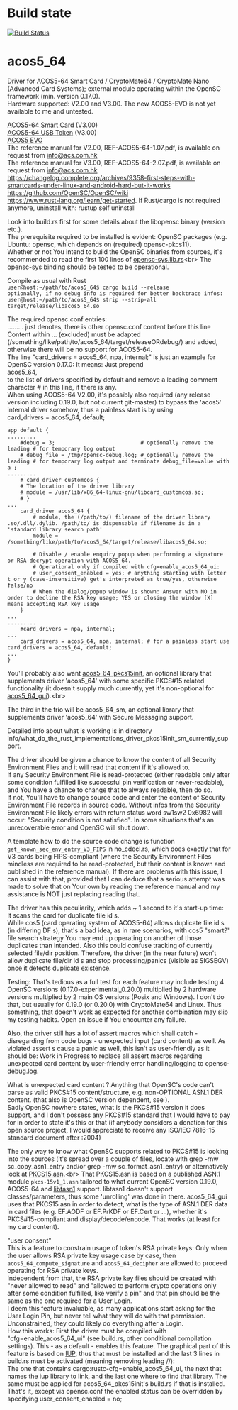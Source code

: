 # Build state

[![Build Status](https://travis-ci.org/carblue/acos5_64.svg?branch=master)](https://travis-ci.org/carblue/acos5_64)

# acos5_64

Driver for ACOS5-64 Smart Card / CryptoMate64 / CryptoMate Nano (Advanced Card Systems); external module operating within the OpenSC framework (min. version 0.17.0).<br>
Hardware supported: V2.00 and V3.00. The new ACOS5-EVO is not yet available to me and untested.

[ACOS5-64 Smart Card](https://www.acs.com.hk/en/products/308/acos5-64-v3.00-cryptographic-card-contact "ACOS5-64 Cryptographic Card (Contact) - Advanced Card Systems Ltd.") (V3.00)<br>
[ACOS5-64 USB Token](https://www.acs.com.hk/en/products/414/cryptomate-nano-cryptographic-usb-tokens "ACOS5-64 CryptoMate Nano Cryptographic USB Token - Advanced Card Systems Ltd.") (V3.00)<br>
[ACOS5 EVO](https://www.acs.com.hk/en/press-release/2579/acs-launches-acos5-evo-cryptographic-smart-card)<br>
The reference manual for V2.00, REF-ACOS5-64-1.07.pdf, is available on request from  info@acs.com.hk<br>
The reference manual for V3.00, REF-ACOS5-64-2.07.pdf, is available on request from  info@acs.com.hk<br>
https://changelog.complete.org/archives/9358-first-steps-with-smartcards-under-linux-and-android-hard-but-it-works<br>
https://github.com/OpenSC/OpenSC/wiki<br>
https://www.rust-lang.org/learn/get-started. If Rust/cargo is not required anymore, uninstall with: rustup self uninstall

Look into build.rs first for some details about the libopensc binary (version etc.).<br>
The prerequisite required to be installed is evident: OpenSC packages (e.g. Ubuntu: opensc, which depends on (required) opensc-pkcs11).<br>
Whether or not You intend to build the OpenSC binaries from sources, it's recommended to read the first 100 lines of [opensc-sys.lib.rs](https://github.com/carblue/opensc-sys/blob/master/src/lib.rs "https://github.com/carblue/opensc-sys/blob/master/src/lib.rs")<br>
The opensc-sys binding should be tested to be operational.

Compile as usual with Rust<br>
`user@host:~/path/to/acos5_64$ cargo build --release`<br>
`optionally, if no debug info is required for better backtrace infos: user@host:~/path/to/acos5_64$ strip --strip-all target/release/libacos5_64.so`

The required opensc.conf entries:<br>
......... just denotes, there is other opensc.conf content before this line<br>
Content within ... (excluded) must be adapted (/something/like/path/to/acos5_64/target/releaseORdebug/) and added, otherwise there will be no support for ACOS5-64.<br>
The line "card_drivers = acos5_64, npa, internal;" is just an example for OpenSC version 0.17.0: It means: Just prepend<br>
acos5_64,<br>
to the list of drivers specified by default and remove a leading comment character # in this line, if there is any.<br>
When using ACOS5-64 V2.00, it's possibly also required (any release version including 0.19.0, but not current git-master) to bypass the 'acos5' internal driver somehow, thus a painless start is by using<br>
    card_drivers = acos5_64, default;

```
app default {
.........
    #debug = 3;                           # optionally remove the leading # for temporary log output
    # debug_file = /tmp/opensc-debug.log; # optionally remove the leading # for temporary log output and terminate debug_file=value with a ;
.........
    # card_driver customcos {
    # The location of the driver library
    # module = /usr/lib/x86_64-linux-gnu/libcard_customcos.so;
    # }
...
    card_driver acos5_64 {
        # module, the (/path/to/) filename of the driver library .so/.dll/.dylib. /path/to/ is dispensable if filename is in a 'standard library search path'
        module = /something/like/path/to/acos5_64/target/release/libacos5_64.so;

        # Disable / enable enquiry popup when performing a signature or RSA decrypt operation with ACOS5-64.
        # Operational only if compiled with cfg=enable_acos5_64_ui:
        # user_consent_enabled = yes; # anything starting with letter t or y (case-insensitive) get's interpreted as true/yes, otherwise false/no
        # When the dialog/popup window is shown: Answer with NO in order to decline the RSA key usage; YES or closing the window [X] means accepting RSA key usage
    }
...
.........
    #card_drivers = npa, internal;
...
    card_drivers = acos5_64, npa, internal; # for a painless start use  card_drivers = acos5_64, default;
...
}
```

You'll probably also want [acos5_64_pkcs15init](https://github.com/carblue/acos5_64_pkcs15init "https://github.com/carblue/acos5_64_pkcs15init"), an optional library that supplements driver 'acos5_64' with some specific PKCS#15 related functionality (it doesn't supply much currently, yet it's non-optional for [acos5_64_gui](https://github.com/carblue/acos5_64_gui "https://github.com/carblue/acos5_64_gui")).<br>

The third in the trio will be acos5_64_sm, an optional library that supplements driver 'acos5_64' with Secure Messaging support.

Detailed info about what is working is in directory info/what_do_the_rust_implementations_driver_pkcs15init_sm_currently_support.

The driver should be given a chance to know the content of all Security Environment Files and it will read that content if it's allowed to.<br>
If any Security Environment File is read-protected (either readable only after some condition fulfilled like successful pin verification or never-readable), and You have a chance to change that to always readable, then do so.<br>
If not, You'll have to change source code and enter the content of Security Environment File records in source code.
Without infos from the Security Environment File likely errors with return status word sw1sw2 0x6982 will occur: "Security condition is not satisfied". In some situations that's an unrecoverable error and OpenSC will shut down.

A template how to do the source code change is function `get_known_sec_env_entry_V3_FIPS` in no_cdecl.rs, which does exactly that for V3 cards being FIPS-compliant (where the Security Environment Files mindless are required to be read-protected, but their content is known and published in the reference manual).
If there are problems with this issue, I can assist with that, provided that I can deduce that a serious attempt was made to solve that on Your own by reading the reference manual and my assistance is NOT just replacing reading that.


The driver has this peculiarity, which adds ~ 1 second to it's start-up time:<br>
It scans the card for duplicate file id s.<br>
While cos5 (card operating system of ACOS5-64) allows duplicate file id s (in differing DF s), that's a bad idea, as in rare scenarios, with cos5 "smart?" file search strategy You may end up operating on another of those duplicates than intended.
Also this could confuse tracking of currently selected file/dir position.
Therefore, the driver (in the near future) won't allow duplicate file/dir id s and stop processing/panics (visible as SIGSEGV) once it detects duplicate existence.

Testing: That's tedious as a full test for each feature may include testing 4 OpenSC versions (0.17.0-experimental_0.20.0) multiplied by 2 hardware versions multiplied by 2 main OS versions (Posix and Windows). I don't do that, but usually for 0.19.0 (or 0.20.0) with CryptoMate64 and Linux. Thus something, that doesn't work as expected for another combination may slip my testing habits.
Open an issue if You encounter any failure.

Also, the driver still has a lot of assert macros which shall catch - disregarding from code bugs - unexpected input (card content) as well. As violated assert s cause a panic as well, this isn't as user-friendly as it should be: Work in Progress to replace all assert macros regarding unexpected card content by user-friendly error handling/logging to opensc-debug.log.

What is unexpected card content ? Anything that OpenSC's code can't parse as valid PKCS#15 content/structure, e.g. non-OPTIONAL ASN.1 DER content. (that also is OpenSC version dependent, see ).<br>
Sadly OpenSC nowhere states, what is the PKCS#15 version it does support, and I don't possess any PKCS#15 standard that I would have to pay for in order to state it's this or that (if anybody considers a donation for this open source project, I would appreciate to receive any ISO/IEC 7816-15 standard document after :2004)<br>

The only way to know what OpenSC supports related to PKCS#15 is looking into the sources (it's spread over a couple of files, locate with grep -rnw sc_copy_asn1_entry and/or grep -rnw sc_format_asn1_entry) or alternatively look at [PKCS15.asn](https://github.com/carblue/acos5_64_gui/blob/master/source/PKCS15.asn "https://github.com/carblue/acos5_64_gui/blob/master/source/PKCS15.asn").<br>
That PKCS15.asn is based on a published ASN.1 module `pkcs-15v1_1.asn` tailored to what current OpenSC version 0.19.0, ACOS5-64 and [libtasn1](https://www.gnu.org/software/libtasn1 "https://www.gnu.org/software/libtasn1") support. libtasn1 doesn't support classes/parameters, thus some 'unrolling' was done in there. acos5_64_gui uses that PKCS15.asn in order to detect, what is the type of ASN.1 DER data in card files (e.g. EF.AODF or EF.PrKDF or EF.Cert or ...), whether it's PKCS#15-compliant and display/decode/encode. That works (at least for my card content).

"user consent"<br>
This is a feature to constrain usage of token's RSA private keys: Only when the user allows  RSA private key usage case by case, then `acos5_64_compute_signature` and `acos5_64_decipher` are allowed to proceed operating for RSA private keys.<br>
Independent from that, the RSA private key files should be created with "never allowed to read" and "allowed to perform crypto operations only after some condition fulfilled, like verify a pin" and that pin should be the same as the one required for a User Login.<br>
I deem this feature invaluable, as many applications start asking for the User Login Pin, but never tell what they will do with that permission. Unconstrained, they could likely do everything after a Login.<br>
How this works: First the driver must be compiled with "cfg=enable_acos5_64_ui" (see build.rs, other conditional compilation settings). This - as a default - enables this feature.
The graphical part of this feature is based on [IUP](https://www.tecgraf.puc-rio.br/iup "https://www.tecgraf.puc-rio.br/iup"), thus that must be installed and the last 3 lines in build.rs must be activated (meaning removing leading //):<br>
The one that contains cargo:rustc-cfg=enable_acos5_64_ui, the next that names the iup library to link, and the last one where to find that library. The same must be applied for acos5_64_pkcs15init's build.rs if that is installed.<br>
That's it, except via opensc.conf the enabled status can be overridden by specifying user_consent_enabled = no;
